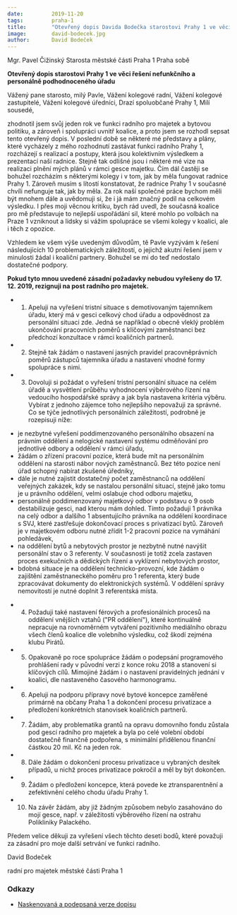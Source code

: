 ```yaml
---
date:         2019-11-20
tags:         praha-1
title:        "Otevřený dopis Davida Bodečka starostovi Prahy 1 ve věci řešení nefunkčního a personálně podhodnoceného úřadu"
image: 	      david-bodecek.jpg
author:       David Bodeček
---
```


Mgr. Pavel Čižinský
Starosta městské části Praha 1
Praha sobě

**Otevřený dopis starostovi Prahy 1 ve věci řešení nefunkčního a personálně podhodnoceného úřadu**

Vážený pane starosto, milý Pavle, Vážení kolegové radní, Vážení kolegové zastupitelé, Vážení kolegové úředníci, Drazí spoluobčané Prahy 1, Milí sousedé,

zhodnotil jsem svůj jeden rok ve funkci radního pro majetek a bytovou politiku,  a zároveň i spolupráci uvnitř koalice, a proto jsem se rozhodl sepsat tento otevřený dopis. V poslední době se některé mé představy a plány, které vycházely z mého rozhodnutí zastávat funkci radního Prahy 1, rozcházejí s realizací a postupy, která jsou kolektivním výsledkem a prezentací naší radnice. Stejně tak odlišné jsou i některé mé vize na realizaci plnění mých plánů v rámci gesce majetku. Čím dál častěji se bohužel rozcházím s některými kolegy i v tom, jak by měla fungovat radnice Prahy 1. Zároveň musím s lítostí konstatovat, že radnice Prahy 1 v současné chvíli nefunguje tak, jak by měla. Za rok naší společné práce bychom měli být mnohem dále a uvědomuji si, že i já mám značný podíl na celkovém výsledku. I přes moji věcnou kritiku, bych rád uvedl, že současná koalice pro mě představuje to nejlepší uspořádání sil, které mohlo po volbách na Praze 1 vzniknout a lidsky si vážím spolupráce se všemi kolegy v koalici, ale i těch z opozice.

Vzhledem ke všem výše uvedeným důvodům, tě Pavle vyzývám k řešení následujících 10 problematických záležitostí, o jejichž akutní řešení jsem v minulosti žádal i  koaliční partnery. Bohužel se mi do teď nedostalo dostatečné podpory.

**Pokud tyto mnou uvedené zásadní požadavky nebudou vyřešeny do 17. 12. 2019, rezignuji na post radního pro majetek.**

* 1. Apeluji na vyřešení tristní situace s demotivovaným tajemníkem úřadu, který má v gesci celkový chod úřadu a odpovědnost za personální situaci zde. Jedná se například o obecně vleklý problém ukončování pracovních poměrů s klíčovými zaměstnanci bez předchozí konzultace v rámci koaličních partnerů.

* 2. Stejně tak žádám o nastavení jasných pravidel pracovněprávních poměrů zástupců tajemníka úřadu a nastavení vhodné formy spolupráce s nimi.

* 3. Dovoluji si požádat o vyřešení tristní personální situace na celém úřadě a vysvětlení průběhu vyhodnocení výběrového řízení na vedoucího hospodářské správy a jak byla nastavena kritéria výběru. Vybírat z jednoho zájemce toho nejlepšího nepovažuji za správné. Co se týče jednotlivých personálních záležitostí, podrobně je rozepisuji níže:

 - je nezbytné vyřešení poddimenzovaného personálního obsazení na právním oddělení a nelogické nastavení systému odměňování pro jednotlivé odbory a oddělení v rámci úřadu,
 - žádám o zřízení pracovní pozice, která bude mít na personálním oddělení na starosti nábor nových zaměstnanců. Bez této pozice není úřad schopný nabírat zkušené úředníky,
 - dále je nutné zajistit dostatečný počet zaměstnanců na oddělení veřejných zakázek, kdy se nastalou personální situací, stejně jako tomu je u právního oddělení,  velmi oslabuje chod odboru majetku,
 - personálně poddimenzovaný majetkový odbor v podstavu o 9 osob  destabilizuje gesci, nad kterou mám dohled. Tímto požaduji 1 právníka na celý odbor a dalšího 1 absentujícího právníka na oddělení koordinace s SVJ, které zastřešuje dokončovací proces s privatizací bytů. Zároveň je v majetkovém odboru nutné zřídit 1-2 pracovní pozice na vymáhání pohledávek,
 - na oddělení bytů a nebytových prostor je nezbytně nutné navýšit personální stav o 3 referenty. V současnosti je totiž zcela zastaven proces exekučních a dědických řízení a vyklízení nebytových prostor,
 - bdobná situace je na oddělení technicko-provozní, kde žádám o zajištění zaměstnaneckého poměru pro 1 referenta, který bude zpracovávat dokumenty do elektronických systémů. V oddělení správy nemovitostí je nutné doplnit 3 referentská místa.

* 4. Požaduji také nastavení férových a profesionálních procesů na oddělení vnějších vztahů (&quot;PR oddělení&quot;), které kontinuálně nepracuje na rovnoměrném vytváření pozitivního mediálního obrazu všech členů koalice dle volebního výsledku, což škodí zejména klubu Pirátů.

* 5. Opakovaně po roce spolupráce žádám o podepsání programového prohlášení rady v původní verzi z konce roku 2018 a stanovení si klíčových cílů. Mimojiné žádám i o nastavení pravidelných jednání v koalici, dle nastaveného časového harmonogramu.

* 6. Apeluji na podporu přípravy nové bytové koncepce zaměřené primárně na občany Praha 1 a dokončení procesu privatizace a předložení konkrétních stanovisek koaličních partnerů.

* 7. Žádám, aby problematika grantů na opravu domovního fondu zůstala pod gescí radního pro majetek a byla po celé volební období dostatečně finančně podpořena, s minimální přidělenou finanční částkou 20 mil. Kč na jeden rok.

* 8. Dále žádám o dokončení procesu privatizace u vybraných desítek případů, u nichž proces privatizace pokročil a měl by být dokončen.

* 9. Žádám o předložení koncepce, která povede ke ztransparentnění a zefektivnění celého chodu úřadu Prahy 1.

* 10. Na závěr žádám, aby již žádným způsobem nebylo zasahováno do mojí gesce, např. v záležitosti výběrového řízení na ostrahu Polikliniky Palackého.

Předem velice děkuji za vyřešení všech těchto deseti bodů, které považuji za zásadní pro moje další setrvání ve funkci radního.

David Bodeček

radní pro majetek městské části Praha 1

### Odkazy

* [Naskenovaná a podepsaná verze dopisu](/assets/pdf/bodecek.pdf)
